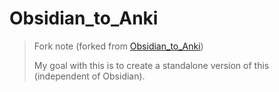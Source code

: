 # Obsidian_to_Anki

> Fork note (forked from [Obsidian_to_Anki](https://github.com/Pseudonium/Obsidian_to_Anki))
>
> My goal with this is to create a standalone version of this (independent of Obsidian).
